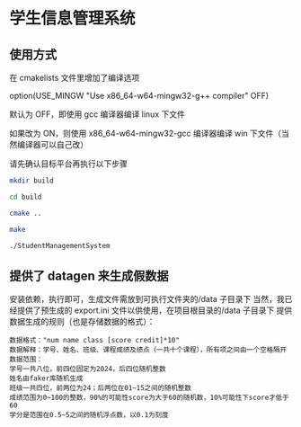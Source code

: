 # 学生信息管理系统

## 使用方式

在 cmakelists 文件里增加了编译选项

option(USE_MINGW "Use x86_64-w64-mingw32-g++ compiler" OFF)

默认为 OFF，即使用 gcc 编译器编译 linux 下文件

如果改为 ON，则使用 x86_64-w64-mingw32-gcc 编译器编译 win 下文件（当然编译器可以自己改）

请先确认目标平台再执行以下步骤

```bash
mkdir build

cd build

cmake ..

make

./StudentManagementSystem
```

## 提供了 datagen 来生成假数据

安装依赖，执行即可，生成文件需放到可执行文件夹的/data 子目录下
当然，我已经提供了预生成的 export.ini 文件以供使用，在项目根目录的/data 子目录下
提供数据生成的规则（也是存储数据的格式）：

```
数据格式："num name class [score credit]*10"
数据解释：学号、姓名、班级、课程成绩及绩点（一共十个课程），所有项之间由一个空格隔开
数据范围：
学号一共八位，前四位固定为2024，后四位随机整数
姓名由faker库随机生成
班级一共四位，前两位为24；后两位在01~15之间的随机整数
成绩范围为0~100的整数，90%的可能性score为大于60的随机数，10%可能性下score才低于60
学分是范围在0.5~5之间的随机浮点数，以0.1为刻度
```
